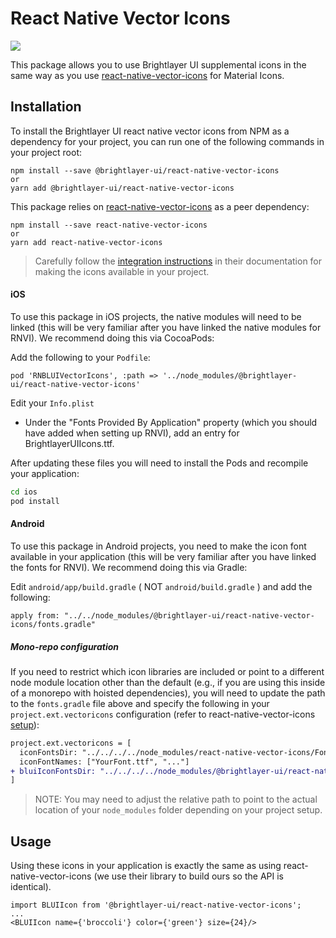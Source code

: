 # React Native Vector Icons

[![](https://img.shields.io/npm/v/@brightlayer-ui/react-native-vector-icons.svg?label=@brightlayer-ui/react-native-vectoricons&style=flat)](https://www.npmjs.com/package/@brightlayer-ui/react-native-vector-icons)

This package allows you to use Brightlayer UI supplemental icons in the same way as you use [react-native-vector-icons](https://www.npmjs.com/package/react-native-vector-icons) for Material Icons.

## Installation

To install the Brightlayer UI react native vector icons from NPM as a dependency for your project, you can run one of the following commands in your project root:

```
npm install --save @brightlayer-ui/react-native-vector-icons
or
yarn add @brightlayer-ui/react-native-vector-icons
```

This package relies on [react-native-vector-icons](https://www.npmjs.com/package/react-native-vector-icons) as a peer dependency:

```
npm install --save react-native-vector-icons
or
yarn add react-native-vector-icons
```

> Carefully follow the [integration instructions](https://github.com/oblador/react-native-vector-icons#installation) in their documentation for making the icons available in your project.

#### iOS

To use this package in iOS projects, the native modules will need to be linked (this will be very familiar after you have linked the native modules for RNVI). We recommend doing this via CocoaPods:

Add the following to your `Podfile`:

```
pod 'RNBLUIVectorIcons', :path => '../node_modules/@brightlayer-ui/react-native-vector-icons'
```

Edit your `Info.plist`

-   Under the "Fonts Provided By Application" property (which you should have added when setting up RNVI), add an entry for BrightlayerUIIcons.ttf.

After updating these files you will need to install the Pods and recompile your application:

```sh
cd ios
pod install
```

#### Android

To use this package in Android projects, you need to make the icon font available in your application (this will be very familiar after you have linked the fonts for RNVI). We recommend doing this via Gradle:

Edit `android/app/build.gradle` ( NOT `android/build.gradle` ) and add the following:

```
apply from: "../../node_modules/@brightlayer-ui/react-native-vector-icons/fonts.gradle"
```

##### Mono-repo configuration

If you need to restrict which icon libraries are included or point to a different node module location other than the default (e.g., if you are using this inside of a monorepo with hoisted dependencies), you will need to update the path to the `fonts.gradle` file above and specify the following in your `project.ext.vectoricons` configuration (refer to react-native-vector-icons [setup](https://github.com/oblador/react-native-vector-icons?tab=readme-ov-file#android-setup)):

```diff
project.ext.vectoricons = [
  iconFontsDir: "../../../../node_modules/react-native-vector-icons/Fonts",
  iconFontNames: ["YourFont.ttf", "..."]
+ bluiIconFontsDir: "../../../../node_modules/@brightlayer-ui/react-native-vector-icons/Fonts",
]
```

> NOTE: You may need to adjust the relative path to point to the actual location of your `node_modules` folder depending on your project setup.

## Usage

Using these icons in your application is exactly the same as using react-native-vector-icons (we use their library to build ours so the API is identical).

```tsx
import BLUIIcon from '@brightlayer-ui/react-native-vector-icons';
...
<BLUIIcon name={'broccoli'} color={'green'} size={24}/>
```
